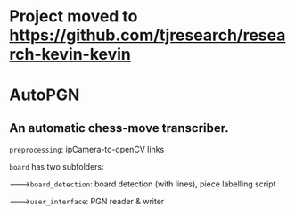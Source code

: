 # Project moved to https://github.com/tjresearch/research-kevin-kevin

# AutoPGN
## An automatic chess-move transcriber.

`preprocessing`: ipCamera-to-openCV links

`board` has two subfolders:

--->`board_detection`: board detection (with lines), piece labelling script

--->`user_interface`: PGN reader & writer
